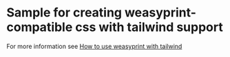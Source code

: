 # Sample for creating weasyprint-compatible css with tailwind support

For more information see [How to use weasyprint with tailwind](../../doc/how-to-use-weasyprint-with-tailwind.md)
